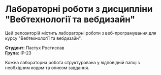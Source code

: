 # Лабораторні роботи з дисципліни "Вебтехнології та вебдизайн"

Цей репозиторій містить лабораторні роботи з веб-програмування для курсу "Вебтехнології та вебдизайн".

**Студент:** Пастух Ростислав  
**Група:** IP-23

Кожна лабораторна робота структурована у відповідній папці з необхідним кодом та описом завдання.
